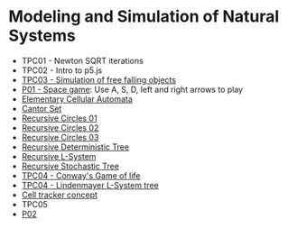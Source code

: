 # Modeling and Simulation of Natural Systems
* TPC01 - Newton SQRT iterations
* TPC02 - Intro to p5.js
* [TPC03 - Simulation of free falling objects](https://andrewfonseca.github.io/ISEL-LEIM-MSSN/TPC03/)
* [P01 - Space game](https://andrewfonseca.github.io/ISEL-LEIM-MSSN/P01/): Use A, S, D, left and right arrows to play
* [Elementary Cellular Automata](https://andrewfonseca.github.io/ISEL-LEIM-MSSN/Exercises/elementary_cellular_automata.html)
* [Cantor Set](https://andrewfonseca.github.io/ISEL-LEIM-MSSN/Exercises/cantor_set.html)
* [Recursive Circles 01](https://andrewfonseca.github.io/ISEL-LEIM-MSSN/Exercises/recursive_circles_01.html)
* [Recursive Circles 02](https://andrewfonseca.github.io/ISEL-LEIM-MSSN/Exercises/recursive_circles_02.html)
* [Recursive Circles 03](https://andrewfonseca.github.io/ISEL-LEIM-MSSN/Exercises/recursive_circles_03.html)
* [Recursive Deterministic Tree](https://andrewfonseca.github.io/ISEL-LEIM-MSSN/Exercises/recursive_deterministic_tree.html)
* [Recursive L-System](https://andrewfonseca.github.io/ISEL-LEIM-MSSN/Exercises/recursive_l-system.html)
* [Recursive Stochastic Tree](https://andrewfonseca.github.io/ISEL-LEIM-MSSN/Exercises/recursive_stochastic_tree.html)
* [TPC04 - Conway's Game of life](https://andrewfonseca.github.io/ISEL-LEIM-MSSN/TPC04/Conways_Game_of_life/)
* [TPC04 - Lindenmayer L-System tree](https://andrewfonseca.github.io/ISEL-LEIM-MSSN/TPC04/Lindenmayer_System/)
* [Cell tracker concept](https://andrewfonseca.github.io/ISEL-LEIM-MSSN/Concepts/object_tracker.html)
* TPC05
* [P02](https://andrewfonseca.github.io/ISEL-LEIM-MSSN/P02/)
